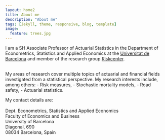 ```yaml
---
layout: home2
title: About me
description: "About me"
tags: [Jekyll, theme, responsive, blog, template]
image:
  feature: trees.jpg
---
```


I am a SH Associate Professor of Actuarial Statistics in the Department of Econometrics, Statistics and Applied Economics at the <a href="https://www.ub.edu/portal/web/dp-economestap/econometria-estadistica/" target="_blank">Universitat de Barcelona</a>
and member of the research group <a href="http://www.ub.edu/riskcenter/santolino/" target="_blank">Riskcenter</a>.

<br />
My areas of research cover multiple topics of actuarial and financial fields investigated from a statistical perspective. My research interests include, among others:
- Risk measures,
- Stochastic mortality models,
- Road safety,
- Actuarial statistics.

<br />
<p>
My contact details are:<br>
<br>Dept. Econometrics, Statistics and Applied Economics<br>
Faculty of Economics and Business<br>
University of Barcelona<br>
Diagonal, 690<br>
08034 Barcelona, Spain</p>
